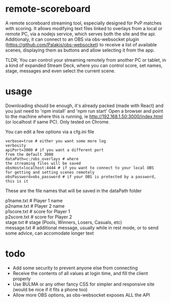 # remote-scoreboard
A remote scoreboard streaming tool, especially designed for PvP matches with scoring.
It allows modifying text files linked to overlays from a local or remote PC, via a nodejs service, which serves both the site and the api.
Additionaly, it can connect to an OBS via obs-websocket plugin (https://github.com/Palakis/obs-websocket) to receive a list of available scenes, displaying them as buttons and allow selecting it from the app.

TLDR; You can control your streaming remotely from another PC or tablet, in a kind of expanded Stream Deck, where you can control score, set names, stage, messages and even select the current scene.

# usage
Downloading should be enough, it's already packed (made with React) and you just need to 'npm install' and 'npm run start'
Open a browser and point to the machine where this is running, ie http://192.168.1.50:3000/index.html (or localhost if same PC). Only tested on Chrome.

You can edit a few options via a cfg.ini file

<code>verbose=true              # either you want some more log verbosity</code></br>
<code>apiPort=3000              # if you want a different port from the default 3000</code></br>
<code>dataPath=c:/obs_overlays  # where the streaming files will be saved</code></br>
<code>obsHost=localhost:4444    # if you want to connect to your local OBS for getting and setting scenes remotely</code></br>
<code>obsPassword=obs_password  # if your OBS is protected by a password, this is it</code></br>

These are the file names that will be saved in the dataPath folder

p1name.txt # Player 1 name</br>
p2name.txt # Player 2 name</br>
p1score.txt # score for Player 1</br>
p2score.txt # score for Player 2</br>
stage.txt # stage (Pools, Winners, Losers, Casuals, etc)</br>
message.txt # additional message, usually while in rest mode, or to send some advice, can accomodate longer text</br>

# todo
- Add some security to prevent anyone else from connecting
- Receive the contents of all values at login time, and fill the client properly
- Use BULMA or any other fancy CSS for simpler and responsive site (would be nice if it fits a phone too)
- Allow more OBS options, as obs-websocket exposes ALL the API
